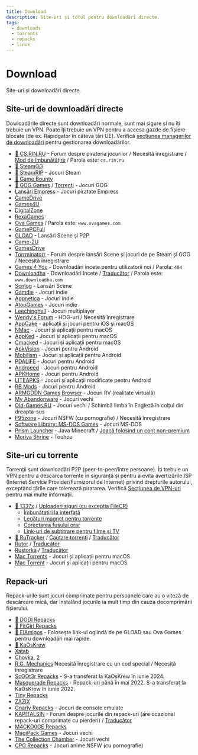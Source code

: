 ```yaml
---
title: Download
description: Site-uri și totul pentru downloadări directe.
tags:
  - downloads
  - torrents
  - repacks
  - linux
---
```


# Download

Site-uri și downloadări directe.

## Site-uri de downloadări directe

Dowloadările directe sunt downloadări normale, sunt mai sigure
și nu îți trebuie un VPN. Poate îți trebuie un VPN pentru a accesa gazde de fișiere blocate (de ex.
Rapidgator în câteva țări UE). Verifică
[secțiunea managerilor de downloadări](/software#download-managers) pentru gestionarea downloadărilor.

- [🌟 CS.RIN.RU](https://cs.rin.ru/forum) - Forum despre pirateria jocurilor / Necesită
  înregistrare /
  [Mod de îmbunătățire](https://github.com/SubZeroPL/cs-rin-ru-enhanced-mod) /
  Parola este: `cs.rin.ru`
- [🌟 SteamGG](https://steamgg.net)
- [🌟 SteamRIP](https://steamrip.com) - Jocuri Steam
- [🌟 Game Bounty](https://gamebounty.world)
- [🌟 GOG Games](https://gog-games.to) / [Torrenți](https://freegogpcgames.com) - Jocuri GOG
- [Lansări Empress](https://telegra.ph/Empress-Biography-07-15) - Jocuri piratate Empress
- [GameDrive](https://gamedrive.org)
- [Games4U](https://games4u.org)
- [DigitalZone](https://digital-zone.xyz)
- [RexaGames](https://rexagames.com)
- [Ova Games](https://www.ovagames.com) / Parola este: `www.ovagames.com`
- [GamePCFull](https://gamepcfull.com)
- [GLOAD](https://gload.to/pc) - Lansări Scene și P2P
- [Game-2U](https://game-2u.com/Category/game/pc)
- [GamesDrive](https://gamesdrive.net)
- [Torrminatorr](https://forum.torrminatorr.com) - Forum despre lansări Scene
  și jocuri de pe Steam și GOG / Necesită înregistrare
- [Games 4 You](https://g4u.to) - Downloadări încete pentru utilizatorii noi / Parola:
  `404`
- [Downloadha](https://www.downloadha.com/category/%D8%A8%D8%A7%D8%B2%DB%8C-%DA%A9%D8%A7%D9%85%D9%BE%DB%8C%D9%88%D8%AA%D8%B1-pc-computer-game) -
  Downloadări încete / [Traducător](/useful#translator) / Parola este:
  `www.downloadha.com`
- [Scnlog](https://scnlog.me/games) - Lansări Scene
- [Gamdie](https://gamdie.com) - Jocuri indie
- [Appnetica](https://appnetica.com) - Jocuri indie
- [AtopGames](https://atopgames.com) - Jocuri indie
- [Leechinghell](http://www.leechinghell.pw) - Jocuri multiplayer	
- [Wendy's Forum](https://wendysforum.net/index.php) - HOG-uri / Necesită
  înregistrare
- [AppCake](https://iphonecake.com/index.php?device=0&p=1&c=8) - aplicații și jocuri
  pentru iOS și macOS
- [NMac](https://nmac.to/category/games) - Jocuri și aplicații pentru macOS
- [AppKed](https://www.macbed.com/games) - Jocuri și aplicații pentru macOS
- [Cmacked](https://cmacked.com) - Jocuri și aplicații pentru macOS
- [ApkVision](https://apkvision.org) - Jocuri pentru Android
- [Mobilism](https://forum.mobilism.me) - Jocuri și aplicații pentru Android
- [PDALIFE](https://pdalife.com) - Jocuri pentru Android
- [Androeed](https://androeed.store) - Jocuri pentru Android
- [APKHome](https://apkhome.io) - Jocuri pentru Android
- [LITEAPKS](https://liteapks.com) - Jocuri și aplicații modificate pentru Android
- [RB Mods](https://www.rockmods.net) - Jocuri pentru Android
- [ARMGDDN Games](https://t.me/ARMGDDNGames) [Browser](https://cs.rin.ru/forum/viewtopic.php?f=14&t=140593) - Jocuri RV (realitate virtuală)
- [My Abandonware](https://www.myabandonware.com) - Jocuri vechi
- [Old-Games.RU](https://www.old-games.ru/catalog/) - Jocuri vechi / Schimbă limba în
  Engleză în colțul din dreapta-sus
- [F95zone](https://f95zone.to) - Jocuri NSFW (cu pornografie) / Necesită înregistrare
- [Software Library: MS-DOS Games](https://archive.org/details/softwarelibrary_msdos_games?and[]=mediatype%3A%22software%22) -
  Jocuri MS-DOS
- [Prism Launcher](https://prismlauncher.org) - Java Minecraft /
  [Joacă folosind un cont non-premium](https://github.com/antunnitraj/Prism-Launcher-PolyMC-Offline-Bypass)
- [Moriya Shrine](https://moriyashrine.org) - Touhou

## Site-uri cu torrente

Torrenții sunt downloadări P2P (peer-to-peer/între persoane). Îți trebuie un VPN
pentru a descărca torrente în siguranță și pentru a evita avertizările ISP (Internet Service Provider/Furnizorul de Internet) privind drepturile autorului, 
exceptând țările care tolerează piratarea. Verifică [Secțiunea de VPN-uri](/software#vpn-uri) pentru mai multe informații.

- [🌟 1337x](https://1337x.to/sub/10/0/) /
  [Uploaderi siguri (cu excepția FileCR)](https://www.reddit.com/r/Piracy/comments/nudfgn/me_after_reading_the_megathread/h0yr0q6/?context=3)
  - [Îmbunătațiri la interfață](https://greasyfork.org/scripts/33379-1337x-torrent-page-improvements)
  - [Legături magnet pentru torrente](https://greasyfork.org/scripts/420754-1337x-torrent-and-magnet-links)
  - [Corectarea fusului orar](https://greasyfork.org/scripts/421635-1337x-convert-torrent-timestamps-to-relative-format)
  - [Link-uri de subtitrare pentru filme și TV](https://greasyfork.org/scripts/29467-1337x-subtitle-download-links-to-tv-and-movie-torrents)
- [🌟 RuTracker](https://rutracker.org/forum/index.php?c=19) / [Cautare torrenți](https://addons.mozilla.org/firefox/addon/rutracker_torrent_search)
  / [Traducător](/useful#translator)
- [Rutor](http://rutor.info/games) / [Traducător](/useful#translator)
- [Rustorka](https://rustorka.com/forum/index.php?c=6) /
  [Traducător](/useful#translator)
- [Mac Torrents](https://www.torrentmac.net/category/games) - Jocuri și aplicații pentru macOS
- [Mac Torrent](https://www.mactorrents.is/macos-games) - Jocuri și aplicații pentru macOS

## Repack-uri

Repack-urile sunt jocuri comprimate pentru persoanele care au o viteză de descărcare mică, dar instalând jocurile
ia mult timp din cauza decomprimării fișierului.

- [🌟 DODI Repacks](https://dodi-repacks.site)
- [🌟 FitGirl Repacks](https://fitgirl-repacks.site)
- [🌟 ElAmigos](https://elamigos.site) - Folosește link-ul oglindă de pe GLOAD sau Ova Games
  pentru downloadări mai rapide.
- [🌟 KaOsKrew](https://kaoskrew.org/viewforum.php?f=13&sid=c2dac73979171b67f4c8b70c9c4c72fb)
- [Xatab](https://byxatab.org)
- [Chovka](http://rutor.info/browse/0/8/1642915/0), [2](https://repack.info)
- [R.G. Mechanics](https://tapochek.net/viewforum.php?f=808) Necesită înregistrare cu un cod special / Necesită înregistrare
- [ScOOt3r Repacks](https://game-repack.site/scooter) - S-a transferat la KaOsKrew în iunie 2024.
- [Masquerade Repacks](https://web.archive.org/web/20220616203326/https://masquerade.site) -
  Repack-uri până în mai 2022. S-a transferat la KaOsKrew în iunie 2022.
- [Tiny Repacks](https://www.tiny-repacks.win)
- [ZAZIX](https://1337x.to/user/ZAZIX/)
- [Gnarly Repacks](https://rentry.org/gnarly_repacks) - Jocuri de console emulate 
- [KAPITALSIN](https://kapitalsin.com/forum) - Forum despre jocurile din repack-uri (are ocazional
  repack-uri comprimate cu pierderi) / [Traducător](/useful#translator)
- [M4CKD0GE Repacks](https://m4ckd0ge-repacks.site)
- [MagiPack Games](https://www.magipack.games) - Jocuri vechi
- [The Collection Chamber](https://collectionchamber.blogspot.com) - Jocuri vechi
- [CPG Repacks](https://cpgrepacks.site) - Jocuri anime NSFW (cu pornografie)
